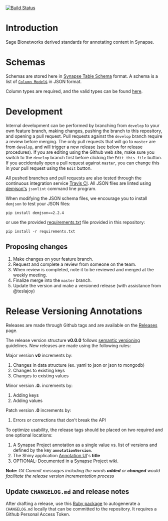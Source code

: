 [![Build Status](https://travis-ci.org/Sage-Bionetworks/synapseAnnotations.svg?branch=master)](https://travis-ci.org/Sage-Bionetworks/synapseAnnotations)

# Introduction

Sage Bionetworks derived standards for annotating content in Synapse.

# Schemas

Schemas are stored here in [Synapse Table Schema](http://docs.synapse.org/articles/tables.html) format. A schema is a list of [`Column Model`s](http://docs.synapse.org/rest/org/sagebionetworks/repo/model/table/ColumnModel.html) in JSON format.

Column types are required, and the valid types can be found [here](http://docs.synapse.org/rest/org/sagebionetworks/repo/model/table/ColumnType.html).

# Development

Internal development can be performed by branching from `develop` to your own feature branch, making changes, pushing the branch to this repository, and opening a pull request. Pull requests against the `develop` branch require a review before merging. The only pull requests that will go to `master` are from `develop`, and will trigger a new release (see below for release procedures). If you are editing using the Github web site, make sure you switch to the `develop` branch first before clicking the `Edit this file` button. If you accidentally open a pull request against `master`, you can change this in your pull request using the `Edit` button.

All pushed branches and pull requests are also tested through the continuous integration service [Travis CI](https://travis-ci.org/Sage-Bionetworks/synapseAnnotations). All JSON files are linted using [demjson's](deron.meranda.us/python/demjson/) `jsonlint` command line program.

When modifying the JSON schema files, we encourage you to install `demjson` to test your JSON files:

```
pip install demjson==2.2.4
```

or use the provided [requirements.txt](requirements.txt) file provided in this repository:

```
pip install -r requirements.txt
```

## Proposing changes

1. Make changes on your feature branch.
1. Request and complete a review from someone on the team.
1. When review is completed, note it to be reviewed and merged at the weekly meeting.
1. Finalize merge into the `master` branch.
1. Update the version and make a versioned release (with assistance from @teslajoy)

# Release Versioning Annotations
Releases are made through Github tags and are available on the [Releases](https://github.com/Sage-Bionetworks/synapseAnnotations/releases) page.

The release version structure **v0.0.0** follows [semantic versioning](http://semver.org/) guidelines. New releases are made using the following rules:

Major version **v0** increments by:
1. Changes in data structure (ex. yaml to json or json to mongodb)
2. Changes to existing keys
3. Changes to existing values

Minor version **.0.** increments by: 
1. Adding keys
2. Adding values

Patch version **.0** increments by: 
1. Errors or corrections that don't break the API

To optimize usability, the release tags should be placed on two required and one optional locations: 
1. A Synapse Project annotation as a single value vs. list of versions and defined by the key **`annotationVersion`**. 
2. The Shiny application [Annotation UI](https://github.com/Sage-Bionetworks/annotationUI)'s **title** 
3. OPTIONAL: Documented in a Synapse Project wiki.

**Note:** _Git Commit messages including the words **added** or **changed** would facilitate the release version incrementation process_ 

## Update `CHANGELOG.md` and release notes

After drafting a release, use this [Ruby package](https://github.com/skywinder/github-changelog-generator) to autogenerate a `CHANGELOG.md` locally that can be committed to the repository. It requires a Github Personal Access Token.

```


